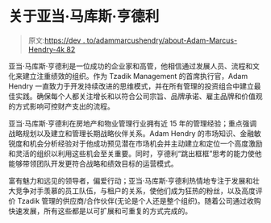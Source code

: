 # 关于亚当·马库斯·亨德利

> 原文:[https://dev . to/adammarcushendry/about-Adam-Marcus-Hendry-4k 82](https://dev.to/adammarcushendry/about-adam-marcus-hendry-4k82)

亚当·马库斯·亨德利是一位成功的企业家和高管，他相信通过发展人员、流程和文化来建立注重绩效的组织。作为 Tzadik Management 的首席执行官，Adam Hendry 一直致力于开发持续改进的思维模式，并在所有管理的投资组合中建立最佳实践。确保每个人都关注增长和以符合公司宗旨、品牌承诺、雇主品牌和价值观的方式影响可控财产支出的流程。

亚当·马库斯·亨德利在房地产和物业管理行业拥有近 15 年的管理经验；重点强调战略规划以及建立和管理长期战略伙伴关系。Adam Hendry 的市场知识、金融敏锐度和机会分析经验对于他成功预见潜在市场机会并主动建立和定位一个高度激励和灵活的组织以利用这些机会至关重要。同时，亨德利“跳出框框”思考的能力使他能够带领团队开发更符合战略和绩效目标的运营模式。

富有魅力和远见的领导者，偏爱行动；亚当·马库斯·亨德利热情地专注于发展和壮大竞争对手羡慕的员工队伍，与租户的关系，使他们成为狂热的粉丝，以及高度评价 Tzadik 管理的供应商/合作伙伴(无论是个人还是整个组织)。随着公司通过收购快速发展，所有这些都是以可扩展和可重复的方式完成的。